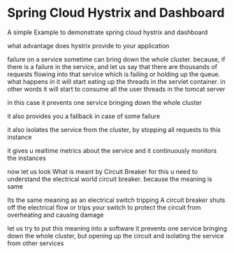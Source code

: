 # Spring Cloud Hystrix and Dashboard

A simple Example to demonstrate spring cloud hystrix and dashboard

what advantage does hystrix provide to your application

failure on a service sometime can bring down the whole cluster.
because, if there is a failure in the service, and let us say that there are thousands of requests flowing into that service which is failing or holding up the queue. 
what happens in it will start eating up the threads in the servlet container.
in other words it will start to consume all the user threads in the tomcat server

in this case it prevents one service bringing down the whole cluster

it also provides you a fallback in case of some failure

it also isolates the service from the cluster, by stopping all requests to this instance

it gives u realtime metrics about the service and it continuously monitors the instances

now let us look What is meant by Circuit Breaker
for this u need to understand the electrical world circuit breaker. because the meaning is same

Its the same meaning as an electrical switch tripping
A circuit breaker shuts off the electrical flow or trips your switch to protect the circuit from overheating and causing damage

let us try to put this meaning into a software
it prevents one service bringing down the whole cluster, but opening up the circuit and isolating the service from other services
